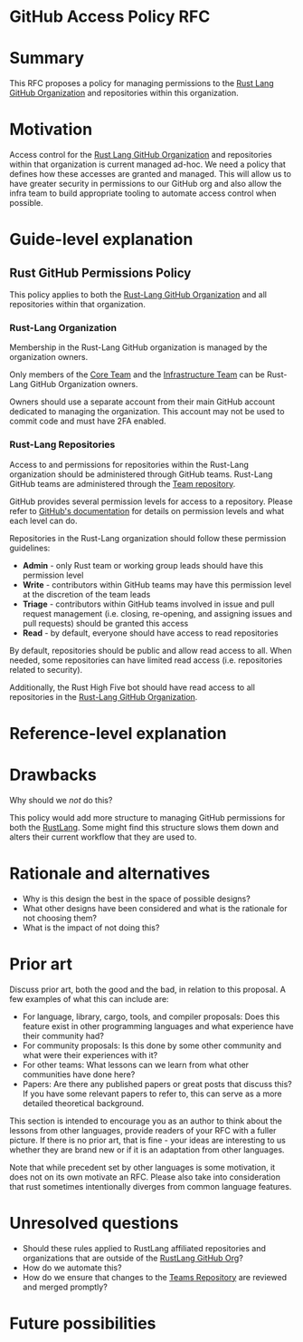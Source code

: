 # GitHub Access Policy RFC

# Summary
[summary]: #summary

This RFC proposes a policy for managing permissions to the [Rust Lang GitHub Organization](https://www.github.com/rust-lang) and repositories within this organization.


# Motivation
[motivation]: #motivation

Access control for the [Rust Lang GitHub Organization](https://www.github.com/rust-lang) and repositories within that organization is current managed ad-hoc. We need a policy that defines how these accesses are granted and managed. This will allow us to have greater security in permissions to our GitHub org and also allow the infra team to build appropriate tooling to automate access control when possible.

# Guide-level explanation
[guide-level-explanation]: #guide-level-explanation

## Rust GitHub Permissions Policy
This policy applies to both the [Rust-Lang GitHub Organization](https://github.com/rust-lang/) and all repositories within that organization.

### Rust-Lang Organization
Membership in the Rust-Lang GitHub organization is managed by the organization owners.

Only members of the [Core Team](https://github.com/rust-lang/team/blob/master/teams/core.toml) and the [Infrastructure Team](https://github.com/rust-lang/team/blob/master/teams/infra.toml) can be Rust-Lang GitHub Organization owners.

Owners should use a separate account from their main GitHub account dedicated to managing the organization. This account may not be used to commit code and must have 2FA enabled.

### Rust-Lang Repositories

Access to and permissions for repositories within the Rust-Lang organization should be administered through GitHub teams. Rust-Lang GitHub teams are administered through the [Team repository](https://github.com/rust-lang/team).

GitHub provides several permission levels for access to a repository. Please refer to [GitHub's documentation](https://help.github.com/en/github/setting-up-and-managing-organizations-and-teams/repository-permission-levels-for-an-organization) for details on permission levels and what each level can do.

Repositories in the Rust-Lang organization should follow these permission guidelines:

* **Admin** - only Rust team or working group leads should have this permission level
* **Write** - contributors within GitHub teams may have this permission level at the discretion of the team leads
* **Triage** - contributors within GitHub teams involved in issue and pull request management (i.e. closing, re-opening, and assigning issues and pull requests) should be granted this access
* **Read** - by default, everyone should have access to read repositories

By default, repositories should be public and allow read access to all. When needed, some repositories can have limited read access (i.e. repositories related to security). 

Additionally, the Rust High Five bot should have read access to all repositories in the [Rust-Lang GitHub Organization](https://github.com/rust-lang/).

# Reference-level explanation
[reference-level-explanation]: #reference-level-explanation

# Drawbacks
[drawbacks]: #drawbacks

Why should we *not* do this?

This policy would add more structure to managing GitHub permissions for both the [RustLang](https://github.com/rust-lang). Some might find this structure slows them down and alters their current workflow that they are used to.

# Rationale and alternatives
[rationale-and-alternatives]: #rationale-and-alternatives

- Why is this design the best in the space of possible designs?
- What other designs have been considered and what is the rationale for not choosing them?
- What is the impact of not doing this?

# Prior art
[prior-art]: #prior-art

Discuss prior art, both the good and the bad, in relation to this proposal.
A few examples of what this can include are:

- For language, library, cargo, tools, and compiler proposals: Does this feature exist in other programming languages and what experience have their community had?
- For community proposals: Is this done by some other community and what were their experiences with it?
- For other teams: What lessons can we learn from what other communities have done here?
- Papers: Are there any published papers or great posts that discuss this? If you have some relevant papers to refer to, this can serve as a more detailed theoretical background.

This section is intended to encourage you as an author to think about the lessons from other languages, provide readers of your RFC with a fuller picture.
If there is no prior art, that is fine - your ideas are interesting to us whether they are brand new or if it is an adaptation from other languages.

Note that while precedent set by other languages is some motivation, it does not on its own motivate an RFC.
Please also take into consideration that rust sometimes intentionally diverges from common language features.

# Unresolved questions
[unresolved-questions]: #unresolved-questions

- Should these rules applied to RustLang affiliated repositories and organizations that are outside of the [RustLang GitHub Org](https://www.github.com/rustlang)?
- How do we automate this?
- How do we ensure that changes to the [Teams Repository](https://help.github.com/en/github/setting-up-and-managing-organizations-and-teams/repository-permission-levels-for-an-organization) are reviewed and merged promptly?

# Future possibilities
[future-possibilities]: #future-possibilities